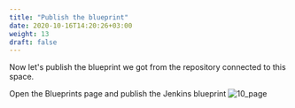 ```yaml
---
title: "Publish the blueprint"
date: 2020-10-16T14:20:26+03:00
weight: 13
draft: false
---
```


Now let's publish the blueprint we got from the repository connected to this space.

Open the Blueprints page and publish the Jenkins blueprint
 ![10_page](/images/module3/16_page.png)
